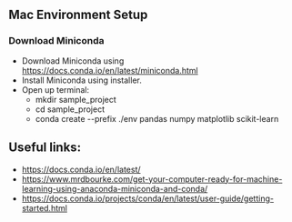 ## Mac Environment Setup 
### Download Miniconda 
- Download Miniconda using https://docs.conda.io/en/latest/miniconda.html 
- Install Miniconda using installer. 
- Open up terminal:
  - mkdir sample_project
  - cd sample_project 
  - conda create --prefix ./env pandas numpy matplotlib scikit-learn

## Useful links: 
- https://docs.conda.io/en/latest/
- https://www.mrdbourke.com/get-your-computer-ready-for-machine-learning-using-anaconda-miniconda-and-conda/
- https://docs.conda.io/projects/conda/en/latest/user-guide/getting-started.html
